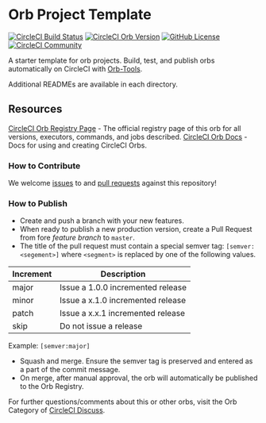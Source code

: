 # Orb Project Template

[![CircleCI Build Status](https://circleci.com/gh/shirakiya/circleci-orb-sample-2.svg?style=shield "CircleCI Build Status")](https://circleci.com/gh/shirakiya/circleci-orb-sample-2) [![CircleCI Orb Version](https://img.shields.io/badge/endpoint.svg?url=https://badges.circleci.io/orb/shirakiya/circleci-orb-sample-2)](https://circleci.com/orbs/registry/orb/shirakiya/circleci-orb-sample-2) [![GitHub License](https://img.shields.io/badge/license-MIT-lightgrey.svg)](https://raw.githubusercontent.com/shirakiya/circleci-orb-sample-2/master/LICENSE) [![CircleCI Community](https://img.shields.io/badge/community-CircleCI%20Discuss-343434.svg)](https://discuss.circleci.com/c/ecosystem/orbs)



A starter template for orb projects. Build, test, and publish orbs automatically on CircleCI with [Orb-Tools](https://circleci.com/orbs/registry/orb/circleci/orb-tools).

Additional READMEs are available in each directory.



## Resources

[CircleCI Orb Registry Page](https://circleci.com/orbs/registry/orb/shirakiya/circleci-orb-sample-2) - The official registry page of this orb for all versions, executors, commands, and jobs described.
[CircleCI Orb Docs](https://circleci.com/docs/2.0/orb-intro/#section=configuration) - Docs for using and creating CircleCI Orbs.

### How to Contribute

We welcome [issues](https://github.com/shirakiya/circleci-orb-sample-2/issues) to and [pull requests](https://github.com/shirakiya/circleci-orb-sample-2/pulls) against this repository!

### How to Publish
* Create and push a branch with your new features.
* When ready to publish a new production version, create a Pull Request from fore _feature branch_ to `master`.
* The title of the pull request must contain a special semver tag: `[semver:<segement>]` where `<segment>` is replaced by one of the following values.

| Increment | Description|
| ----------| -----------|
| major     | Issue a 1.0.0 incremented release|
| minor     | Issue a x.1.0 incremented release|
| patch     | Issue a x.x.1 incremented release|
| skip      | Do not issue a release|

Example: `[semver:major]`

* Squash and merge. Ensure the semver tag is preserved and entered as a part of the commit message.
* On merge, after manual approval, the orb will automatically be published to the Orb Registry.


For further questions/comments about this or other orbs, visit the Orb Category of [CircleCI Discuss](https://discuss.circleci.com/c/orbs).

